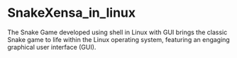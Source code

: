 # SnakeXensa_in_linux
The Snake Game developed using shell in Linux with GUI brings the classic Snake game to life within the Linux operating system, featuring an engaging graphical user interface (GUI). 
